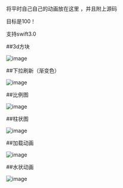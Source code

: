 


将平时自己自己的动画放在这里 ，并且附上源码 

目标是100！

支持swift3.0

##3d方块

 ![image](https://github.com/taosiyu/Rain-Animation/raw/master/images/one.gif)

##下拉刷新（渐变色）

 ![image](https://github.com/taosiyu/Rain-Animation/raw/master/images/two.gif)

##比例图

 ![image](https://github.com/taosiyu/Rain-Animation/raw/master/images/three.gif)

##柱状图

 ![image](https://github.com/taosiyu/Rain-Animation/raw/master/images/four.gif)

##加载动画

 ![image](https://github.com/taosiyu/Rain-Animation/raw/master/images/five.gif)

##水状动画

 ![image](https://github.com/taosiyu/Rain-Animation/raw/master/images/six.gif)
